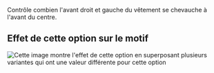 Contrôle combien l'avant droit et gauche du vêtement se chevauche à l'avant du centre.

## Effet de cette option sur le motif

![Cette image montre l'effet de cette option en superposant plusieurs variantes qui ont une valeur différente pour cette option](carlton_frontoverlap_sample.svg "Effet de cette option sur le motif")
